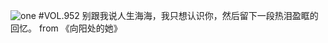 ![one](http://image.wufazhuce.com/FqsrfDnQjIt-Wau8S403joqzYNHg)
#VOL.952
别跟我说人生海海，我只想认识你，然后留下一段热泪盈眶的回忆。 from 《向阳处的她》